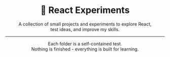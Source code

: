 <h1 align="center">🧪 React Experiments</h1>

<p align="center">
  A collection of small projects and experiments to explore React,<br>
  test ideas, and improve my skills.
</p>

---
<p align="center">
Each folder is a self-contained test. 
<br>
Nothing is finished - everything is built for learning.
</p>

